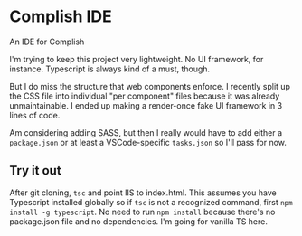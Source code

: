 # Complish IDE

An IDE for Complish

I'm trying to keep this project very lightweight. No UI framework, for instance. Typescript is always kind of a must, though. 

But I do miss the structure that web components enforce.  I recently split up the CSS file into individual "per component" files because it was already unmaintainable. I ended up making a render-once fake UI framework in 3 lines of code.

Am considering adding SASS, but then I really would have to add either a `package.json` or at least a VSCode-specific `tasks.json` so I'll pass for now.

## Try it out

After git cloning, `tsc` and point IIS to index.html.  This assumes you have Typescript installed globally so if `tsc` is not a recognized command, first `npm install -g typescript`.  No need to run `npm install` because there's no package.json file and no dependencies.  I'm going for vanilla TS here.
